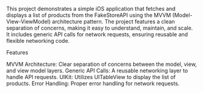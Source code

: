 This project demonstrates a simple iOS application that fetches and displays a list of products from the FakeStoreAPI using the MVVM (Model-View-ViewModel) architecture pattern. The project features a clean separation of concerns, making it easy to understand, maintain, and scale. It includes generic API calls for network requests, ensuring reusable and flexible networking code.

Features

MVVM Architecture: Clear separation of concerns between the model, view, and view model layers.
Generic API Calls: A reusable networking layer to handle API requests.
UIKit: Utilizes UITableView to display the list of products.
Error Handling: Proper error handling for network requests.
